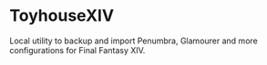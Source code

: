 # ToyhouseXIV
Local utility to backup and import Penumbra, Glamourer and more configurations for Final Fantasy XIV.

